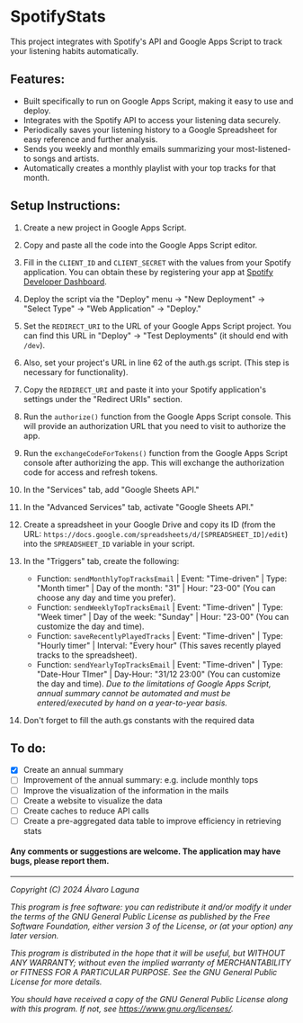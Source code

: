 # SpotifyStats
This project integrates with Spotify's API and Google Apps Script to track your listening habits automatically.
## Features:
- Built specifically to run on Google Apps Script, making it easy to use and deploy.
- Integrates with the Spotify API to access your listening data securely.
- Periodically saves your listening history to a Google Spreadsheet for easy reference and further analysis.
- Sends you weekly and monthly emails summarizing your most-listened-to songs and artists.
- Automatically creates a monthly playlist with your top tracks for that month.
## Setup Instructions:
1. Create a new project in Google Apps Script.  
2. Copy and paste all the code into the Google Apps Script editor.  
3. Fill in the `CLIENT_ID` and `CLIENT_SECRET` with the values from your Spotify application. You can obtain these by registering your app at [Spotify Developer Dashboard](https://developer.spotify.com/dashboard/applications).  
4. Deploy the script via the "Deploy" menu -> "New Deployment" -> "Select Type" -> "Web Application" -> "Deploy."  
5. Set the `REDIRECT_URI` to the URL of your Google Apps Script project. You can find this URL in "Deploy" -> "Test Deployments" (it should end with `/dev`).  
6. Also, set your project's URL in line 62 of the auth.gs script. (This step is necessary for functionality).  
7. Copy the `REDIRECT_URI` and paste it into your Spotify application's settings under the "Redirect URIs" section.  
8. Run the `authorize()` function from the Google Apps Script console. This will provide an authorization URL that you need to visit to authorize the app.  
9. Run the `exchangeCodeForTokens()` function from the Google Apps Script console after authorizing the app. This will exchange the authorization code for access and refresh tokens.  
10. In the "Services" tab, add "Google Sheets API."  
11. In the "Advanced Services" tab, activate "Google Sheets API."  
12. Create a spreadsheet in your Google Drive and copy its ID (from the URL: `https://docs.google.com/spreadsheets/d/[SPREADSHEET_ID]/edit`) into the `SPREADSHEET_ID` variable in your script.  

13. In the "Triggers" tab, create the following:  
    - Function: `sendMonthlyTopTracksEmail` | Event: "Time-driven" | Type: "Month timer" | Day of the month: "31" | Hour: "23-00" (You can choose any day and time you prefer).  
    - Function: `sendWeeklyTopTracksEmail` | Event: "Time-driven" | Type: "Week timer" | Day of the week: "Sunday" | Hour: "23-00" (You can customize the day and time).  
    - Function: `saveRecentlyPlayedTracks` | Event: "Time-driven" | Type: "Hourly timer" | Interval: "Every hour" (This saves recently played tracks to the spreadsheet).
    - Function: `sendYearlyTopTracksEmail` | Event: "Time-driven" | Type: "Date-Hour TImer" | Day-Hour: "31/12 23:00" (You can customize the day and time).
      *Due to the limitations of Google Apps Script, annual summary cannot be automated and must be entered/executed by hand on a year-to-year basis.*
14. Don't forget to fill the auth.gs constants with the required data

## To do:
- [x] Create an annual summary
- [ ] Improvement of the annual summary: e.g. include monthly tops 
- [ ] Improve the visualization of the information in the mails
- [ ] Create a website to visualize the data
- [ ] Create caches to reduce API calls
- [ ] Create a pre-aggregated data table to improve efficiency in retrieving stats

#### Any comments or suggestions are welcome. The application may have bugs, please report them. 

- - -
*Copyright (C) 2024  Álvaro Laguna*

*This program is free software: you can redistribute it and/or modify
it under the terms of the GNU General Public License as published by
the Free Software Foundation, either version 3 of the License, or
(at your option) any later version.*

*This program is distributed in the hope that it will be useful,
but WITHOUT ANY WARRANTY; without even the implied warranty of
MERCHANTABILITY or FITNESS FOR A PARTICULAR PURPOSE.  See the
GNU General Public License for more details.*

*You should have received a copy of the GNU General Public License
along with this program.  If not, see <https://www.gnu.org/licenses/>.*

